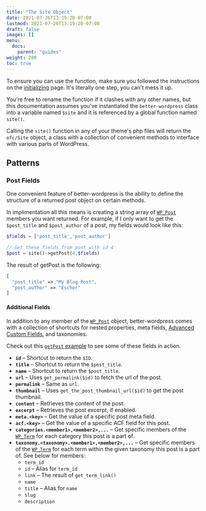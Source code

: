 ```yaml
---
title: "The Site Object"
date: 2021-07-26T13:19:20-07:00
lastmod: 2021-07-26T13:19:20-07:00
draft: false
images: []
menu:
  docs:
    parent: "guides"
weight: 200
toc: true
---
```


To ensure you can use the function, make sure you followed the instructions on the [initializing](../../getting-started/initializing) page. It's literally one step, you can't mess it up.

You're free to rename the function if it clashes with any other names, but this documentation assumes you've instantiated the `better-wordpress` class into a variable named `$site` and it is referenced by a global function named `site()`.

Calling the `site()` function in any of your theme's php files will return the `ofc/Site` object, a class with a collection of convenient methods to interface with various parts of WordPress.

## Patterns

### Post Fields

One convenient feature of better-wordpress is the ability to define the structure of a returned post object on certain methods.

In implimentation all this means is creating a string array of [`WP_Post`](https://developer.wordpress.org/reference/classes/wp_post/) members you want returned. For example, if I only want to get the `$post_title` and `$post_author` of a post, my fields would look like this:

```php
$fields = ['post_title','post_author']

// Get these fields from post with id 4
$post = site()->getPost(4,$fields)
```

The result of getPost is the following:

```php
[
  "post_title" => "My Blog Post",
  "post_author" => "Escher"
]
```

#### Additional Fields

In addition to any member of the [`WP_Post`](https://developer.wordpress.org/reference/classes/wp_post/) object, better-wordpress comes with a collection of shortcuts for nested properties, meta fields, [Advanced Custom Fields](https://www.advancedcustomfields.com/), and taxonomies. 

Check out this [`getPost` example](../getpost#with-fields) to see some of these fields in action.



- __`id`__ – Shortcut to return the `$ID`.
- __`title`__ – Shortcut to return the `$post_title`.
- __`name`__ – Shortcut to return the `$post_title`.
- __`url`__ – Uses `get_permalink($id)` to fetch the url of the post.
- __`permalink`__ – Same as `url`.
- __`thumbnail`__ – Uses `get_the_post_thumbnail_url($id)` to get the post thumbnail.
- __`content`__ – Retrieves the content of the post.
- __`excerpt`__ – Retrieves the post excerpt, if enabled.
- __`meta.<key>`__ – Get the value of a specific post meta field.
- __`acf.<key>`__ – Get the value of a specific ACF field for this post.
- __`categories.<member1>,<member2>,...`__ – Get specific members of the [`WP_Term`](https://developer.wordpress.org/reference/classes/wp_term) for each category this post is a part of.
- __`taxonomy.<taxonomy>.<member1>,<member2>,...`__ – Get specific members of the [`WP_Term`](https://developer.wordpress.org/reference/classes/wp_term) for each term within the given taxonomy this post is a part of. See below for members:
  - `term_id`
  - `id` – Alias for `term_id`
  - `link` – The result of `get_term_link()`
  - `name`
  - `title` – Alias for `name`
  - `slug`
  - `description`
